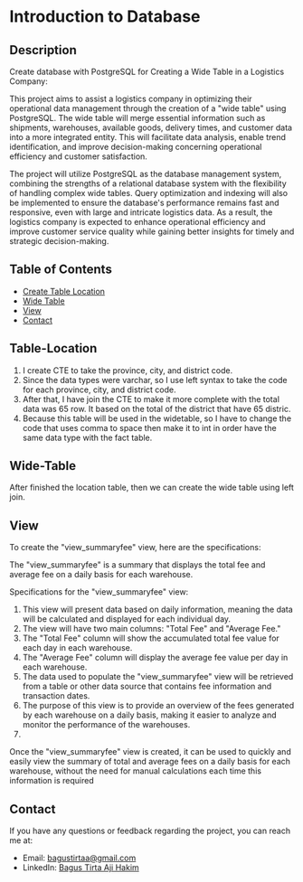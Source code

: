 # Introduction to Database

## Description

Create database with PostgreSQL for Creating a Wide Table in a Logistics Company:

This project aims to assist a logistics company in optimizing their operational data management through the creation of a "wide table" using PostgreSQL. The wide table will merge essential information such as shipments, warehouses, available goods, delivery times, and customer data into a more integrated entity. This will facilitate data analysis, enable trend identification, and improve decision-making concerning operational efficiency and customer satisfaction.

The project will utilize PostgreSQL as the database management system, combining the strengths of a relational database system with the flexibility of handling complex wide tables. Query optimization and indexing will also be implemented to ensure the database's performance remains fast and responsive, even with large and intricate logistics data. As a result, the logistics company is expected to enhance operational efficiency and improve customer service quality while gaining better insights for timely and strategic decision-making. 

## Table of Contents

- [Create Table Location](#Table-Location)
- [Wide Table](#Wide-Table)
- [View](#VIew)
- [Contact](#contact)

## Table-Location

1. I create CTE to take the province, city, and district code.
2. Since the data types were varchar, so I use left syntax to take the code for each province, city, and district code.
3. After that, I have join the CTE to make it more complete with the total data was 65 row. It based on the total of the district that have 65 distric.
4. Because this table will be used in the widetable, so I have to change the code that uses comma to space then make it to int in order have the same data type with the fact table.

## Wide-Table

After finished the location table, then we can create the wide table using left join.

## View

To create the "view_summaryfee" view, here are the specifications:

The "view_summaryfee" is a summary that displays the total fee and average fee on a daily basis for each warehouse.

Specifications for the "view_summaryfee" view:

1. This view will present data based on daily information, meaning the data will be calculated and displayed for each individual day.
2. The view will have two main columns: "Total Fee" and "Average Fee."
3. The "Total Fee" column will show the accumulated total fee value for each day in each warehouse.
4. The "Average Fee" column will display the average fee value per day in each warehouse.
5. The data used to populate the "view_summaryfee" view will be retrieved from a table or other data source that contains fee information and transaction dates.
6. The purpose of this view is to provide an overview of the fees generated by each warehouse on a daily basis, making it easier to analyze and monitor the performance of the warehouses.
7. 
Once the "view_summaryfee" view is created, it can be used to quickly and easily view the summary of total and average fees on a daily basis for each warehouse, without the need for manual calculations each time this information is required

## Contact

If you have any questions or feedback regarding the project, you can reach me at:

- Email: bagustirtaa@gmail.com
- LinkedIn: [Bagus Tirta Aji Hakim](https://www.linkedin.com/in/bagushakimid/)

